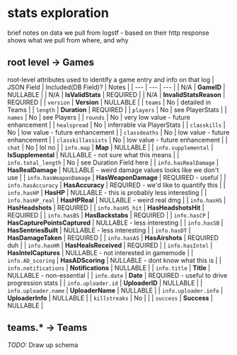 # stats exploration
brief notes on data we pull from logstf - based on their http response  
shows what we pull from where, and why

## root level -> Games  
root-level attributes used to identify a game entry and info on that log
 | JSON Field  | Included(DB Field)? | Notes | 
 | --- | --- | --- |
 | N/A | **GameID** | NULLABLE |
 | N/A | **IsValidStats** | REQUIRED |
 | N/A | **InvalidStatsReason** | REQUIRED |
 | `version` | **Version** | NULLABLE |
 | `teams` | No | detailed in Teams |
 | `length` | **Duration** | REQUIRED |
 | `players` | No | see PlayerStats |
 | `names` | No | see Players |
 | `rounds` | No | very low value - future enhancement |
 | `healspread` | No | inferrable via PlayerStats |
 | `classkills` | No | low value - future enhancement |
 | `classdeaths` | No | low value - future enhancement |
 | `classkillassists` | No | low value - future enhancement |
 | `chat` | No | lol no |
 | `info.map` | **Map** | NULLABLE |
 | `info.supplemental` | **IsSupplemental** | NULLABLE - not sure what this means |
 | `info.total_length` | No | see Duration Field here |
 | `info.hasRealDamage` | **HasRealDamage**  | NULLABLE - weird damage values looks like we don't use |
 | `info.hasWeaponDamage` | **HasWeaponDamage**  | REQUIRED - useful |
 | `info.hasAccuracy` | **HasAccuracy**  | REQUIRED - we'd like to quantify this |
 | `info.hasHP` | **HasHP** | NULLABLE - this is probably less interesting |
 | `info.hasHP_real` | **HasHPReal** | NULLABLE - weird real dmg |
 | `info.hasHS` | **HasHeadshots**  | REQUIRED |
 | `info.hasHS_hit` | **HasHeadshotsHit**  | REQUIRED |
 | `info.hasBS` | **HasBackstabs**  | REQUIRED |
 | `info.hasCP` | **HasCapturePointsCaptured**  | NULLABLE - less interesting |
 | `info.hasSB` | **HasSentriesBuilt**  | NULLABLE - less interesting |
 | `info.hasDT` | **HasDamageTaken**  | REQUIRED |
 | `info.hasAS` | **HasAirshots** | REQUIRED duh |
 | `info.hasHR` | **HasHealsReceived**  | REQUIRED |
 | `info.hasIntel` | **HasIntelCaptures**  | NULLABLE - not interested in gamemode |
 | `info.AD_scoring` | **HasADScoring**  | NULLABLE - dont know what this is |
 | `info.notifications` | **Notifications**  | NULLABLE |
 | `info.title` | **Title** | NULLABLE - non-essential |
 | `info.date` | **Date**  | REQUIRED - useful to drive progression stats |
 | `info.uploader.id` | **UploaderID**  | NULLABLE |
 | `info.uploader.name` | **UploaderName**  | NULLABLE |
 | `info.uploader.info` | **UploaderInfo**  | NULLABLE |
 | `killstreaks` | No |  |
 | `success` | **Success**  | NULLABLE |

## teams.* -> Teams  
*TODO:* Draw up schema